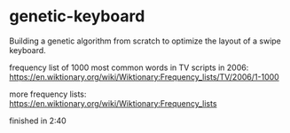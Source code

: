 # genetic-keyboard
Building a genetic algorithm from scratch to optimize the layout of a swipe keyboard.


frequency list of 1000 most common words in TV scripts in 2006: https://en.wiktionary.org/wiki/Wiktionary:Frequency_lists/TV/2006/1-1000 

more frequency lists: https://en.wiktionary.org/wiki/Wiktionary:Frequency_lists

finished in 2:40